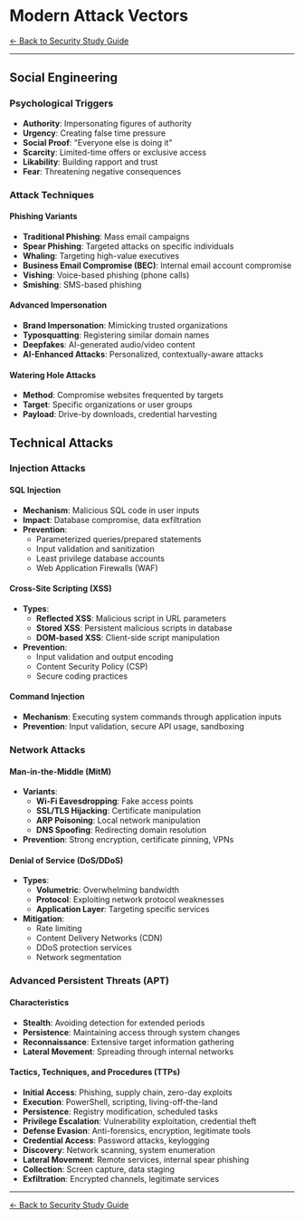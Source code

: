 # Modern Attack Vectors

[← Back to Security Study Guide](security-toc.md)

---

## Social Engineering

### Psychological Triggers
- **Authority**: Impersonating figures of authority
- **Urgency**: Creating false time pressure
- **Social Proof**: "Everyone else is doing it"
- **Scarcity**: Limited-time offers or exclusive access
- **Likability**: Building rapport and trust
- **Fear**: Threatening negative consequences

### Attack Techniques

#### Phishing Variants
- **Traditional Phishing**: Mass email campaigns
- **Spear Phishing**: Targeted attacks on specific individuals
- **Whaling**: Targeting high-value executives
- **Business Email Compromise (BEC)**: Internal email account compromise
- **Vishing**: Voice-based phishing (phone calls)
- **Smishing**: SMS-based phishing

#### Advanced Impersonation
- **Brand Impersonation**: Mimicking trusted organizations
- **Typosquatting**: Registering similar domain names
- **Deepfakes**: AI-generated audio/video content
- **AI-Enhanced Attacks**: Personalized, contextually-aware attacks

#### Watering Hole Attacks
- **Method**: Compromise websites frequented by targets
- **Target**: Specific organizations or user groups
- **Payload**: Drive-by downloads, credential harvesting

## Technical Attacks

### Injection Attacks

#### SQL Injection
- **Mechanism**: Malicious SQL code in user inputs
- **Impact**: Database compromise, data exfiltration
- **Prevention**:
  - Parameterized queries/prepared statements
  - Input validation and sanitization
  - Least privilege database accounts
  - Web Application Firewalls (WAF)

#### Cross-Site Scripting (XSS)
- **Types**:
  - **Reflected XSS**: Malicious script in URL parameters
  - **Stored XSS**: Persistent malicious scripts in database
  - **DOM-based XSS**: Client-side script manipulation
- **Prevention**:
  - Input validation and output encoding
  - Content Security Policy (CSP)
  - Secure coding practices

#### Command Injection
- **Mechanism**: Executing system commands through application inputs
- **Prevention**: Input validation, secure API usage, sandboxing

### Network Attacks

#### Man-in-the-Middle (MitM)
- **Variants**:
  - **Wi-Fi Eavesdropping**: Fake access points
  - **SSL/TLS Hijacking**: Certificate manipulation
  - **ARP Poisoning**: Local network manipulation
  - **DNS Spoofing**: Redirecting domain resolution
- **Prevention**: Strong encryption, certificate pinning, VPNs

#### Denial of Service (DoS/DDoS)
- **Types**:
  - **Volumetric**: Overwhelming bandwidth
  - **Protocol**: Exploiting network protocol weaknesses
  - **Application Layer**: Targeting specific services
- **Mitigation**:
  - Rate limiting
  - Content Delivery Networks (CDN)
  - DDoS protection services
  - Network segmentation

### Advanced Persistent Threats (APT)

#### Characteristics
- **Stealth**: Avoiding detection for extended periods
- **Persistence**: Maintaining access through system changes
- **Reconnaissance**: Extensive target information gathering
- **Lateral Movement**: Spreading through internal networks

#### Tactics, Techniques, and Procedures (TTPs)
- **Initial Access**: Phishing, supply chain, zero-day exploits
- **Execution**: PowerShell, scripting, living-off-the-land
- **Persistence**: Registry modification, scheduled tasks
- **Privilege Escalation**: Vulnerability exploitation, credential theft
- **Defense Evasion**: Anti-forensics, encryption, legitimate tools
- **Credential Access**: Password attacks, keylogging
- **Discovery**: Network scanning, system enumeration
- **Lateral Movement**: Remote services, internal spear phishing
- **Collection**: Screen capture, data staging
- **Exfiltration**: Encrypted channels, legitimate services

---

[← Back to Security Study Guide](security-toc.md)